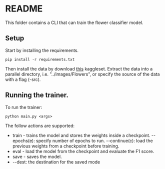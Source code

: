 # README

This folder contains a CLI that can train the flower classifier model.

## Setup

Start by installing the requirements.
```
pip install -r requirements.txt
```

Then install the data by download [this](https://www.kaggle.com/datasets/bogdancretu/flower299) kaggleset.
Extract the data into a parallel directory, i.e. "../images/Flowers", or specify the source of the data with a flag (-src).

## Running the trainer.

To run the trainer:
```
python main.py <args>
```

The follow actions are supported:
 * train - trains the model and stores the weights inside a checkpoint.
   --epochs(e): specify number of epochs to run.
   --continue(c): load the previous weights from a checkpoint before training.
 * eval - load the model from the checkpoint and evaluate the F1 score.
 * save - saves the model.
 * --dest: the destination for the saved mode
